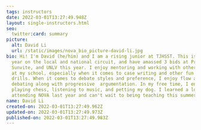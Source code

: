 ```yaml
---
tags: instructors
date: 2022-03-01T13:27:49.948Z
layout: single-instructors.html
seo:
  twitter:card: summary
picture:
  alt: David Li
  url: /static/images/nova_bio_picture-david-li.jpg
bio: Hi! I'm David (he/him) and I am a rising junior at TJHSST. This is my 3rd
  year on the local and national circuit, and have amassed 3 bids at Princeton,
  Sunvite, and UNLV this year. I enjoy mentoring and working with other debaters
  at my school, especially when it comes to case writing and other fun strategic
  drills. When it comes to debate styles and preference, I enjoy flow and lay
  debating along with progressive  argumentation. In my free time, I enjoy
  playing chess, listening to music, and petting my dog. I learned a lot
  attending NOVA last year and can't wait to being teaching this summer!
name: David Li
created-on: 2022-03-01T13:27:49.962Z
updated-on: 2022-03-01T13:27:49.973Z
published-on: 2022-03-01T13:27:49.983Z
---
```

